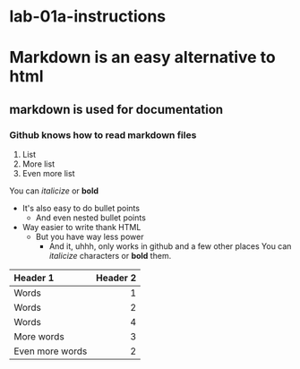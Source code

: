 # lab-01a-instructions

# Markdown is an easy alternative to html
## markdown is used for documentation
### Github knows how to read markdown files

1) List
2) More list
3) Even more list

You can _italicize_ or **bold**

- It's also easy to do bullet points
  - And even nested bullet points
- Way easier to write thank HTML
  - But you have way less power
    - And it, uhhh, only works in github and a few other places
You can _italicize_ characters or **bold** them.

Header 1 | Header 2
:--|--:
Words | 1
Words | 2
Words | 4
More words | 3
Even more words | 2
